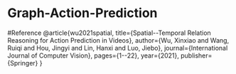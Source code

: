 # Graph-Action-Prediction

#Reference
@article{wu2021spatial,
  title={Spatial--Temporal Relation Reasoning for Action Prediction in Videos},
  author={Wu, Xinxiao and Wang, Ruiqi and Hou, Jingyi and Lin, Hanxi and Luo, Jiebo},
  journal={International Journal of Computer Vision},
  pages={1--22},
  year={2021},
  publisher={Springer}
}
